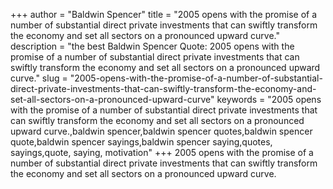 +++
author = "Baldwin Spencer"
title = "2005 opens with the promise of a number of substantial direct private investments that can swiftly transform the economy and set all sectors on a pronounced upward curve."
description = "the best Baldwin Spencer Quote: 2005 opens with the promise of a number of substantial direct private investments that can swiftly transform the economy and set all sectors on a pronounced upward curve."
slug = "2005-opens-with-the-promise-of-a-number-of-substantial-direct-private-investments-that-can-swiftly-transform-the-economy-and-set-all-sectors-on-a-pronounced-upward-curve"
keywords = "2005 opens with the promise of a number of substantial direct private investments that can swiftly transform the economy and set all sectors on a pronounced upward curve.,baldwin spencer,baldwin spencer quotes,baldwin spencer quote,baldwin spencer sayings,baldwin spencer saying,quotes, sayings,quote, saying, motivation"
+++
2005 opens with the promise of a number of substantial direct private investments that can swiftly transform the economy and set all sectors on a pronounced upward curve.
